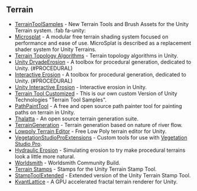 ## Terrain

* [TerrainToolSamples](https://github.com/Unity-Technologies/TerrainToolSamples) - New Terrain Tools and Brush Assets for the Unity Terrain system. :fab fa-unity:
* [Microsplat](https://assetstore.unity.com/packages/tools/terrain/microsplat-96478) - A modular free terrain shading system focused on performance and ease of use. MicroSplat is described as a replacement shader system for Unity Terrains.
* [Terrain Topology Algorithms](https://github.com/Scrawk/Terrain-Topology-Algorithms "") - Terrain topology algorithms in Unity.
* [Unity DryadeErosion](https://github.com/paulgswanson/Unity_DryadeErosion "") - A toolbox for procedural generation, dedicated to Unity. (#PROCEDURAL)
* [Interactive Erosion](https://github.com/Scrawk/Interactive-Erosion "") - A toolbox for procedural generation, dedicated to Unity. (#PROCEDURAL)
* [Unity Interactive Erosion](https://github.com/paulgswanson/Unity_InteractiveErosion "") - Interactive erosion in Unity.
* [Terrain Tool Customized](https://github.com/AncientMagikaTechnologies/TerrainToolCustomized "") - This is our own custom Version of Unity Technologies "Terrain Tool Samples".
* [PathPaintTool](https://github.com/Roland09/PathPaintTool "") - A free and open source path painter tool for painting paths on terrain in Unity.
* [Thalatta](https://github.com/JustGamingLTD/Thalatta "") - An open source terrain generation suite.
* [TerrainGeneration](https://github.com/guotata1996/TerrainGeneration "") - Terrain generation based on nature of river flow.
* [Lowpoly Terrain Editor](https://github.com/MCrafterzz/lowpolyterraineditor "") - Free Low Poly terrain editor for Unity.
* [VegetationStudioProExtensions](https://github.com/Roland09/VegetationStudioProExtensions "") -  Custom tools for use with [Vegetation Studio Pro](https://assetstore.unity.com/packages/tools/terrain/vegetation-studio-pro-131835). 
* [Hydraulic Erosion](https://github.com/SebLague/Hydraulic-Erosion "") - Simulating erosion to try make procedural terrains look a little more natural.
* [Worldsmith](https://github.com/worldsmithdev/Worldsmith "") - Worldsmith Community Build.
* [Terrain Stamps](https://github.com/Roland09/Terrain-Stamps "") - Stamps for the Unity Terrain Stamp Tool.
* [StampToolExtended](https://github.com/Roland09/StampToolExtended "") - Extended version of the Unity Terrain Stamp Tool.
* [KvantLattice](https://github.com/keijiro/KvantLattice "") - A GPU accelerated fractal terrain renderer for Unity.

